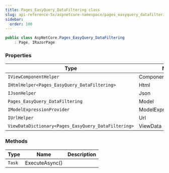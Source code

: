 ```yaml
---
title: Pages_EasyQuery_DataFiltering class
slug: api-reference-5x/aspnetcore-namespace/pages_easyquery_datafiltering-class
sidebar:
  order: 100
---
```


```csharp
public class AspNetCore.Pages_EasyQuery_DataFiltering
    : Page, IRazorPage

```

### Properties

| Type | Name | Description | 
| --- | --- | --- | 
| `IViewComponentHelper` | Component |  | 
| `IHtmlHelper<Pages_EasyQuery_DataFiltering>` | Html |  | 
| `IJsonHelper` | Json |  | 
| `Pages_EasyQuery_DataFiltering` | Model |  | 
| `IModelExpressionProvider` | ModelExpressionProvider |  | 
| `IUrlHelper` | Url |  | 
| `ViewDataDictionary<Pages_EasyQuery_DataFiltering>` | ViewData |  | 


### Methods

| Type | Name | Description | 
| --- | --- | --- | 
| `Task` | ExecuteAsync() |  |
